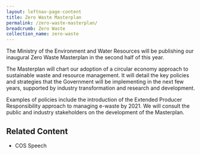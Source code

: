 ```yaml
---
layout: leftnav-page-content
title: Zero Waste Masterplan
permalink: /zero-waste-masterplan/
breadcrumb: Zero Waste 
collection_name: zero-waste
---
```



The Ministry of the Environment and Water Resources will be publishing our inaugural Zero Waste Masterplan in the second half of this year. 

The Masterplan will chart our adoption of a circular economy approach to sustainable waste and resource management. It will detail the key policies and strategies that the Government will be implementing in the next few years, supported by industry transformation and research and development. 

Examples of policies include the introduction of the Extended Producer Responsibility approach to managing e-waste by 2021. We will consult the public and industry stakeholders on the development of the Masterplan.


## Related Content
* COS Speech
